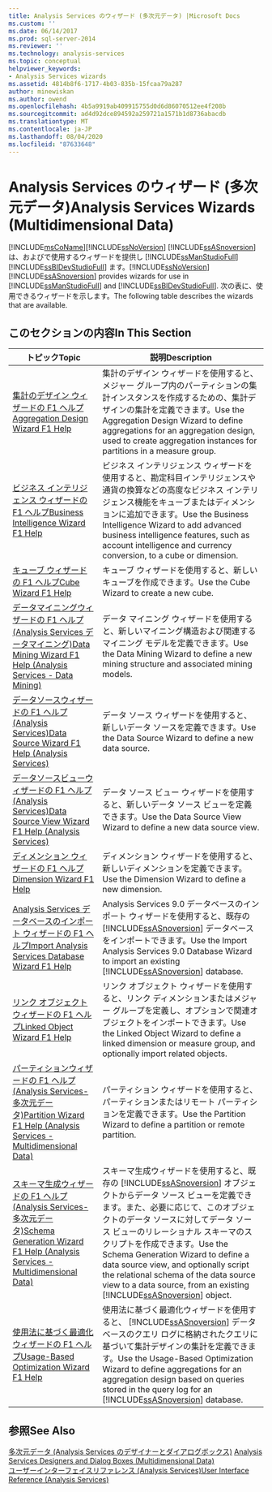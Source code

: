 ```yaml
---
title: Analysis Services のウィザード (多次元データ) |Microsoft Docs
ms.custom: ''
ms.date: 06/14/2017
ms.prod: sql-server-2014
ms.reviewer: ''
ms.technology: analysis-services
ms.topic: conceptual
helpviewer_keywords:
- Analysis Services wizards
ms.assetid: 4814b8f6-1717-4b03-835b-15fcaa79a287
author: minewiskan
ms.author: owend
ms.openlocfilehash: 4b5a9919ab409915755d0d6d86070512ee4f208b
ms.sourcegitcommit: ad4d92dce894592a259721a1571b1d8736abacdb
ms.translationtype: MT
ms.contentlocale: ja-JP
ms.lasthandoff: 08/04/2020
ms.locfileid: "87633648"
---
```

# <a name="analysis-services-wizards-multidimensional-data"></a><span data-ttu-id="54cea-102">Analysis Services のウィザード (多次元データ)</span><span class="sxs-lookup"><span data-stu-id="54cea-102">Analysis Services Wizards (Multidimensional Data)</span></span>
  [!INCLUDE[msCoName](../includes/msconame-md.md)]<span data-ttu-id="54cea-103">[!INCLUDE[ssNoVersion](../includes/ssnoversion-md.md)] [!INCLUDE[ssASnoversion](../includes/ssasnoversion-md.md)] は、およびで使用するウィザードを提供し [!INCLUDE[ssManStudioFull](../includes/ssmanstudiofull-md.md)] [!INCLUDE[ssBIDevStudioFull](../includes/ssbidevstudiofull-md.md)] ます。</span><span class="sxs-lookup"><span data-stu-id="54cea-103">[!INCLUDE[ssNoVersion](../includes/ssnoversion-md.md)] [!INCLUDE[ssASnoversion](../includes/ssasnoversion-md.md)] provides wizards for use in [!INCLUDE[ssManStudioFull](../includes/ssmanstudiofull-md.md)] and [!INCLUDE[ssBIDevStudioFull](../includes/ssbidevstudiofull-md.md)].</span></span> <span data-ttu-id="54cea-104">次の表に、使用できるウィザードを示します。</span><span class="sxs-lookup"><span data-stu-id="54cea-104">The following table describes the wizards that are available.</span></span>  
  
## <a name="in-this-section"></a><span data-ttu-id="54cea-105">このセクションの内容</span><span class="sxs-lookup"><span data-stu-id="54cea-105">In This Section</span></span>  
  
|<span data-ttu-id="54cea-106">トピック</span><span class="sxs-lookup"><span data-stu-id="54cea-106">Topic</span></span>|<span data-ttu-id="54cea-107">説明</span><span class="sxs-lookup"><span data-stu-id="54cea-107">Description</span></span>|  
|-----------|-----------------|  
|[<span data-ttu-id="54cea-108">集計のデザイン ウィザードの F1 ヘルプ</span><span class="sxs-lookup"><span data-stu-id="54cea-108">Aggregation Design Wizard F1 Help</span></span>](aggregation-design-wizard-f1-help.md)|<span data-ttu-id="54cea-109">集計のデザイン ウィザードを使用すると、メジャー グループ内のパーティションの集計インスタンスを作成するための、集計デザインの集計を定義できます。</span><span class="sxs-lookup"><span data-stu-id="54cea-109">Use the Aggregation Design Wizard to define aggregations for an aggregation design, used to create aggregation instances for partitions in a measure group.</span></span>|  
|[<span data-ttu-id="54cea-110">ビジネス インテリジェンス ウィザードの F1 ヘルプ</span><span class="sxs-lookup"><span data-stu-id="54cea-110">Business Intelligence Wizard F1 Help</span></span>](business-intelligence-wizard-f1-help.md)|<span data-ttu-id="54cea-111">ビジネス インテリジェンス ウィザードを使用すると、勘定科目インテリジェンスや通貨の換算などの高度なビジネス インテリジェンス機能をキューブまたはディメンションに追加できます。</span><span class="sxs-lookup"><span data-stu-id="54cea-111">Use the Business Intelligence Wizard to add advanced business intelligence features, such as account intelligence and currency conversion, to a cube or dimension.</span></span>|  
|[<span data-ttu-id="54cea-112">キューブ ウィザードの F1 ヘルプ</span><span class="sxs-lookup"><span data-stu-id="54cea-112">Cube Wizard F1 Help</span></span>](cube-wizard-f1-help.md)|<span data-ttu-id="54cea-113">キューブ ウィザードを使用すると、新しいキューブを作成できます。</span><span class="sxs-lookup"><span data-stu-id="54cea-113">Use the Cube Wizard to create a new cube.</span></span>|  
|[<span data-ttu-id="54cea-114">データマイニングウィザードの F1 ヘルプ &#40;Analysis Services データマイニング&#41;</span><span class="sxs-lookup"><span data-stu-id="54cea-114">Data Mining Wizard F1 Help &#40;Analysis Services - Data Mining&#41;</span></span>](data-mining-wizard-f1-help-analysis-services-data-mining.md)|<span data-ttu-id="54cea-115">データ マイニング ウィザードを使用すると、新しいマイニング構造および関連するマイニング モデルを定義できます。</span><span class="sxs-lookup"><span data-stu-id="54cea-115">Use the Data Mining Wizard to define a new mining structure and associated mining models.</span></span>|  
|[<span data-ttu-id="54cea-116">データソースウィザードの F1 ヘルプ &#40;Analysis Services&#41;</span><span class="sxs-lookup"><span data-stu-id="54cea-116">Data Source Wizard F1 Help &#40;Analysis Services&#41;</span></span>](data-source-wizard-f1-help-analysis-services.md)|<span data-ttu-id="54cea-117">データ ソース ウィザードを使用すると、新しいデータ ソースを定義できます。</span><span class="sxs-lookup"><span data-stu-id="54cea-117">Use the Data Source Wizard to define a new data source.</span></span>|  
|[<span data-ttu-id="54cea-118">データソースビューウィザードの F1 ヘルプ &#40;Analysis Services&#41;</span><span class="sxs-lookup"><span data-stu-id="54cea-118">Data Source View Wizard F1 Help &#40;Analysis Services&#41;</span></span>](data-source-view-wizard-f1-help-analysis-services.md)|<span data-ttu-id="54cea-119">データ ソース ビュー ウィザードを使用すると、新しいデータ ソース ビューを定義できます。</span><span class="sxs-lookup"><span data-stu-id="54cea-119">Use the Data Source View Wizard to define a new data source view.</span></span>|  
|[<span data-ttu-id="54cea-120">ディメンション ウィザードの F1 ヘルプ</span><span class="sxs-lookup"><span data-stu-id="54cea-120">Dimension Wizard F1 Help</span></span>](dimension-wizard-f1-help.md)|<span data-ttu-id="54cea-121">ディメンション ウィザードを使用すると、新しいディメンションを定義できます。</span><span class="sxs-lookup"><span data-stu-id="54cea-121">Use the Dimension Wizard to define a new dimension.</span></span>|  
|[<span data-ttu-id="54cea-122">Analysis Services データベースのインポート ウィザードの F1 ヘルプ</span><span class="sxs-lookup"><span data-stu-id="54cea-122">Import Analysis Services Database Wizard F1 Help</span></span>](import-analysis-services-database-wizard-f1-help.md)|<span data-ttu-id="54cea-123">Analysis Services 9.0 データベースのインポート ウィザードを使用すると、既存の [!INCLUDE[ssASnoversion](../includes/ssasnoversion-md.md)] データベースをインポートできます。</span><span class="sxs-lookup"><span data-stu-id="54cea-123">Use the Import Analysis Services 9.0 Database Wizard to import an existing [!INCLUDE[ssASnoversion](../includes/ssasnoversion-md.md)] database.</span></span>|  
|[<span data-ttu-id="54cea-124">リンク オブジェクト ウィザードの F1 ヘルプ</span><span class="sxs-lookup"><span data-stu-id="54cea-124">Linked Object Wizard F1 Help</span></span>](linked-object-wizard-f1-help.md)|<span data-ttu-id="54cea-125">リンク オブジェクト ウィザードを使用すると、リンク ディメンションまたはメジャー グループを定義し、オプションで関連オブジェクトをインポートできます。</span><span class="sxs-lookup"><span data-stu-id="54cea-125">Use the Linked Object Wizard to define a linked dimension or measure group, and optionally import related objects.</span></span>|  
|[<span data-ttu-id="54cea-126">パーティションウィザードの F1 ヘルプ &#40;Analysis Services-多次元データ&#41;</span><span class="sxs-lookup"><span data-stu-id="54cea-126">Partition Wizard F1 Help &#40;Analysis Services - Multidimensional Data&#41;</span></span>](partition-wizard-f1-help-analysis-services-multidimensional-data.md)|<span data-ttu-id="54cea-127">パーティション ウィザードを使用すると、パーティションまたはリモート パーティションを定義できます。</span><span class="sxs-lookup"><span data-stu-id="54cea-127">Use the Partition Wizard to define a partition or remote partition.</span></span>|  
|[<span data-ttu-id="54cea-128">スキーマ生成ウィザードの F1 ヘルプ &#40;Analysis Services-多次元データ&#41;</span><span class="sxs-lookup"><span data-stu-id="54cea-128">Schema Generation Wizard F1 Help &#40;Analysis Services - Multidimensional Data&#41;</span></span>](schema-generation-wizard-f1-help-analysis-services-multidimensional-data.md)|<span data-ttu-id="54cea-129">スキーマ生成ウィザードを使用すると、既存の [!INCLUDE[ssASnoversion](../includes/ssasnoversion-md.md)] オブジェクトからデータ ソース ビューを定義できます。また、必要に応じて、このオブジェクトのデータ ソースに対してデータ ソース ビューのリレーショナル スキーマのスクリプトを作成できます。</span><span class="sxs-lookup"><span data-stu-id="54cea-129">Use the Schema Generation Wizard to define a data source view, and optionally script the relational schema of the data source view to a data source, from an existing [!INCLUDE[ssASnoversion](../includes/ssasnoversion-md.md)] object.</span></span>|  
|[<span data-ttu-id="54cea-130">使用法に基づく最適化ウィザードの F1 ヘルプ</span><span class="sxs-lookup"><span data-stu-id="54cea-130">Usage-Based Optimization Wizard F1 Help</span></span>](usage-based-optimization-wizard-f1-help.md)|<span data-ttu-id="54cea-131">使用法に基づく最適化ウィザードを使用すると、 [!INCLUDE[ssASnoversion](../includes/ssasnoversion-md.md)] データベースのクエリ ログに格納されたクエリに基づいて集計デザインの集計を定義できます。</span><span class="sxs-lookup"><span data-stu-id="54cea-131">Use the Usage-Based Optimization Wizard to define aggregations for an aggregation design based on queries stored in the query log for an [!INCLUDE[ssASnoversion](../includes/ssasnoversion-md.md)] database.</span></span>|  
  
## <a name="see-also"></a><span data-ttu-id="54cea-132">参照</span><span class="sxs-lookup"><span data-stu-id="54cea-132">See Also</span></span>  
 <span data-ttu-id="54cea-133">[多次元データ &#40;Analysis Services のデザイナーとダイアログボックス&#41;](analysis-services-designers-and-dialog-boxes-multidimensional-data.md) </span><span class="sxs-lookup"><span data-stu-id="54cea-133">[Analysis Services Designers and Dialog Boxes &#40;Multidimensional Data&#41;](analysis-services-designers-and-dialog-boxes-multidimensional-data.md) </span></span>  
 [<span data-ttu-id="54cea-134">ユーザーインターフェイスリファレンス &#40;Analysis Services&#41;</span><span class="sxs-lookup"><span data-stu-id="54cea-134">User Interface Reference &#40;Analysis Services&#41;</span></span>](user-interface-reference-analysis-services.md)  
  
  
